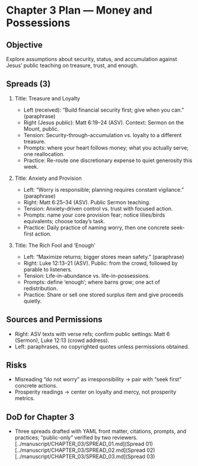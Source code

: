 # Chapter 3 Plan — Money and Possessions

## Objective
Explore assumptions about security, status, and accumulation against Jesus’ public teaching on treasure, trust, and enough.

## Spreads (3)
1. Title: Treasure and Loyalty
   - Left (received): “Build financial security first; give when you can.” (paraphrase)
   - Right (Jesus public): Matt 6:19–24 (ASV). Context: Sermon on the Mount, public.
   - Tension: Security-through-accumulation vs. loyalty to a different treasure.
   - Prompts: where your heart follows money; what you actually serve; one reallocation.
   - Practice: Re-route one discretionary expense to quiet generosity this week.

2. Title: Anxiety and Provision
   - Left: “Worry is responsible; planning requires constant vigilance.” (paraphrase)
   - Right: Matt 6:25–34 (ASV). Public Sermon teaching.
   - Tension: Anxiety-driven control vs. trust with focused action.
   - Prompts: name your core provision fear; notice lilies/birds equivalents; choose today’s task.
   - Practice: Daily practice of naming worry, then one concrete seek-first action.

3. Title: The Rich Fool and ‘Enough’
   - Left: “Maximize returns; bigger stores mean safety.” (paraphrase)
   - Right: Luke 12:13–21 (ASV). Public: from the crowd, followed by parable to listeners.
   - Tension: Life-in-abundance vs. life-in-possessions.
   - Prompts: define ‘enough’; where barns grow; one act of redistribution.
   - Practice: Share or sell one stored surplus item and give proceeds quietly.

## Sources and Permissions
- Right: ASV texts with verse refs; confirm public settings: Matt 6 (Sermon), Luke 12:13 (crowd address).
- Left: paraphrases, no copyrighted quotes unless permissions obtained.

## Risks
- Misreading “do not worry” as irresponsibility → pair with “seek first” concrete actions.
- Prosperity readings → center on loyalty and mercy, not prosperity metrics.

## DoD for Chapter 3
- Three spreads drafted with YAML front matter, citations, prompts, and practices; “public-only” verified by two reviewers.
[../manuscript/CHAPTER_03/SPREAD_01.md](Spread 01)
[../manuscript/CHAPTER_03/SPREAD_02.md](Spread 02)
[../manuscript/CHAPTER_03/SPREAD_03.md](Spread 03)